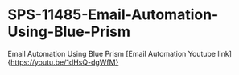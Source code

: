 # SPS-11485-Email-Automation-Using-Blue-Prism
Email Automation Using Blue Prism
[Email Automation Youtube link]{https://youtu.be/1dHsQ-dgWfM}
